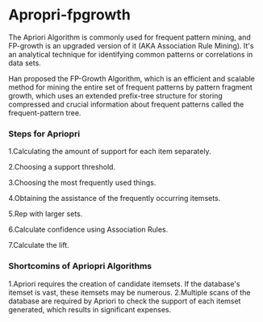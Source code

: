 # Apropri-fpgrowth

The Apriori Algorithm is commonly used for frequent pattern mining, and FP-growth is an upgraded version of it (AKA Association Rule Mining). It's an analytical technique for identifying common patterns or correlations in data sets.

Han proposed the FP-Growth Algorithm, which is an efficient and scalable method for mining the entire set of frequent patterns by pattern fragment growth, which uses an extended prefix-tree structure for storing compressed and crucial information about frequent patterns called the frequent-pattern tree.

### Steps for Apriopri
1.Calculating the amount of support for each item separately.

2.Choosing a support threshold.

3.Choosing the most frequently used things.

4.Obtaining the assistance of the frequently occurring itemsets.

5.Rep with larger sets.

6.Calculate confidence using Association Rules.

7.Calculate the lift.

### Shortcomins of Apriopri Algorithms
1.Apriori requires the creation of candidate itemsets. If the database's itemset is vast, these itemsets may be numerous.
2.Multiple scans of the database are required by Apriori to check the support of each itemset generated, which results in significant expenses.
